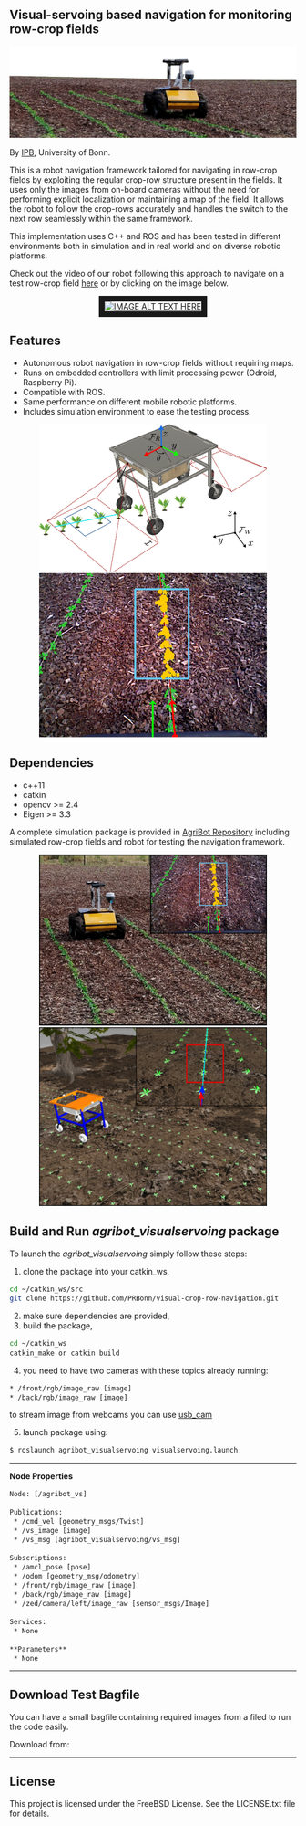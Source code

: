 ## Visual-servoing based navigation for monitoring row-crop fields

<div align="center">
	<img src="/img/vs_poster.png" alt="visualservoing" title="visualservoing"/>
</div>

By [IPB](http://www.ipb.uni-bonn.de/), University of Bonn.

This is a robot navigation framework tailored for navigating in row-crop fields by exploiting the regular crop-row structure present in the fields. It uses only the images from on-board cameras without the need for performing explicit localization or maintaining a map of the field. It allows the robot to follow the crop-rows accurately and handles the switch to the next row seamlessly within the same framework. 

This implementation uses C++ and ROS and has been tested in different environments both in simulation and in real world and on diverse robotic platforms.

Check out the video of our robot following this approach to navigate on a test row-crop field [here](https://youtu.be/xHxL8koNkfc) or by clicking on the image below.

<div align="center">
	<a href="http://www.youtube.com/watch?feature=player_embedded&v=0qg6n4sshHk
		" target="_blank"><img src="http://img.youtube.com/vi/0qg6n4sshHk/0.jpg" 
		alt="IMAGE ALT TEXT HERE" width="400" border="10" /></a>
</div>


## Features
 - Autonomous robot navigation in row-crop fields without requiring maps.  
 - Runs on embedded controllers with limit processing power (Odroid, Raspberry Pi).
 - Compatible with ROS. 
 - Same performance on different mobile robotic platforms.
 - Includes simulation environment to ease the testing process.

 <div align="center">
	<img src="/img/vs_graph.png" alt="visualservoing" width="400" title="visualservoing"/>
    <img src="/img/vs_em.png" alt="visualservoing" width="400" title="visualservoing"/>
</div>

## Dependencies
* c++11
* catkin
* opencv >= 2.4
* Eigen >= 3.3

A complete simulation package is provided in [AgriBot Repository]() including  simulated row-crop fields and robot for testing the navigation framework.

<div align="center">
	<img src="/img/motivation.png" alt="visualservoing" width="400" title="visualservoing"/>
    <img src="/img/motivation_old.png" alt="visualservoing" width="400" title="visualservoing"/>
</div>


## Build and Run *agribot_visualservoing* package
To launch the *agribot_visualservoing* simply follow these steps:
1. clone the package into your catkin_ws,
```bash
cd ~/catkin_ws/src
git clone https://github.com/PRBonn/visual-crop-row-navigation.git
```
2. make sure dependencies are provided,
3. build the package,
```bash
cd ~/catkin_ws
catkin_make or catkin build
```
4. you need to have two cameras with these topics already running:
```
* /front/rgb/image_raw [image]
* /back/rgb/image_raw [image]
```
to stream image from webcams you can use [usb_cam](http://wiki.ros.org/usb_cam)

5. launch package using:
```bash
$ roslaunch agribot_visualservoing visualservoing.launch
```
---
**Node Properties**
```
Node: [/agribot_vs]

Publications: 
 * /cmd_vel [geometry_msgs/Twist]
 * /vs_image [image]
 * /vs_msg [agribot_visualservoing/vs_msg]

Subscriptions: 
 * /amcl_pose [pose]
 * /odom [geometry_msg/odometry]
 * /front/rgb/image_raw [image]
 * /back/rgb/image_raw [image]
 * /zed/camera/left/image_raw [sensor_msgs/Image]

Services: 
 * None

**Parameters**
 * None
```
--- 


## Download Test Bagfile

You can have a small bagfile containing required images from a filed to run the code easily.

Download from: 

---
## License

This project is licensed under the FreeBSD License. See the LICENSE.txt file for details.
